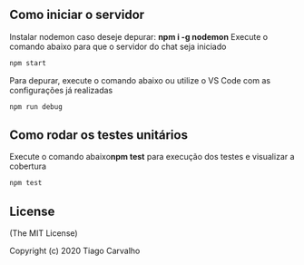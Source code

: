 
## Como iniciar o servidor
Instalar nodemon caso deseje depurar: **npm i -g nodemon**
Execute o comando abaixo para que o servidor do chat seja iniciado

```bash
npm start
```

Para depurar, execute o comando abaixo ou utilize o VS Code com as configurações já realizadas

```bash
npm run debug
```

## Como rodar os testes unitários
Execute o comando abaixo**npm test** para execução dos testes e visualizar a cobertura

```bash
npm test
```

## License
(The MIT License)

Copyright (c) 2020 Tiago Carvalho